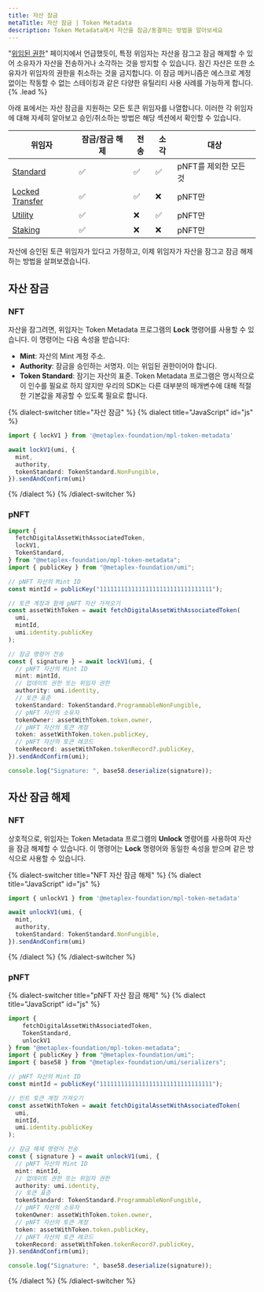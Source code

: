 ```yaml
---
title: 자산 잠금
metaTitle: 자산 잠금 | Token Metadata
description: Token Metadata에서 자산을 잠금/동결하는 방법을 알아보세요
---
```


"[위임된 권한](/token-metadata/delegates#token-delegates)" 페이지에서 언급했듯이, 특정 위임자는 자산을 잠그고 잠금 해제할 수 있어 소유자가 자산을 전송하거나 소각하는 것을 방지할 수 있습니다. 잠긴 자산은 또한 소유자가 위임자의 권한을 취소하는 것을 금지합니다. 이 잠금 메커니즘은 에스크로 계정 없이는 작동할 수 없는 스테이킹과 같은 다양한 유틸리티 사용 사례를 가능하게 합니다. {% .lead %}

아래 표에서는 자산 잠금을 지원하는 모든 토큰 위임자를 나열합니다. 이러한 각 위임자에 대해 자세히 알아보고 승인/취소하는 방법은 해당 섹션에서 확인할 수 있습니다.

| 위임자                                                                        | 잠금/잠금 해제 | 전송 | 소각 | 대상              |
| ------------------------------------------------------------------------------- | ----------- | -------- | ---- | ---------------- |
| [Standard](/token-metadata/delegates#standard-delegate)                         | ✅          | ✅       | ✅   | pNFT를 제외한 모든 것 |
| [Locked Transfer](/token-metadata/delegates#locked-transfer-delegate-pnft-only) | ✅          | ✅       | ❌   | pNFT만       |
| [Utility](/token-metadata/delegates#utility-delegate-pnft-only)                 | ✅          | ❌       | ✅   | pNFT만       |
| [Staking](/token-metadata/delegates#staking-delegate-pnft-only)                 | ✅          | ❌       | ❌   | pNFT만       |

자산에 승인된 토큰 위임자가 있다고 가정하고, 이제 위임자가 자산을 잠그고 잠금 해제하는 방법을 살펴보겠습니다.

## 자산 잠금

### NFT

자산을 잠그려면, 위임자는 Token Metadata 프로그램의 **Lock** 명령어를 사용할 수 있습니다. 이 명령어는 다음 속성을 받습니다:

- **Mint**: 자산의 Mint 계정 주소.
- **Authority**: 잠금을 승인하는 서명자. 이는 위임된 권한이어야 합니다.
- **Token Standard**: 잠기는 자산의 표준. Token Metadata 프로그램은 명시적으로 이 인수를 필요로 하지 않지만 우리의 SDK는 다른 대부분의 매개변수에 대해 적절한 기본값을 제공할 수 있도록 필요로 합니다.

{% dialect-switcher title="자산 잠금" %}
{% dialect title="JavaScript" id="js" %}

```ts
import { lockV1 } from '@metaplex-foundation/mpl-token-metadata'

await lockV1(umi, {
  mint,
  authority,
  tokenStandard: TokenStandard.NonFungible,
}).sendAndConfirm(umi)
```

{% /dialect %}
{% /dialect-switcher %}

### pNFT

```ts
import {
  fetchDigitalAssetWithAssociatedToken,
  lockV1,
  TokenStandard,
} from "@metaplex-foundation/mpl-token-metadata";
import { publicKey } from "@metaplex-foundation/umi";

// pNFT 자산의 Mint ID
const mintId = publicKey("11111111111111111111111111111111");

// 토큰 계정과 함께 pNFT 자산 가져오기
const assetWithToken = await fetchDigitalAssetWithAssociatedToken(
  umi,
  mintId,
  umi.identity.publicKey
);

// 잠금 명령어 전송
const { signature } = await lockV1(umi, {
  // pNFT 자산의 Mint ID
  mint: mintId,
  // 업데이트 권한 또는 위임자 권한
  authority: umi.identity,
  // 토큰 표준
  tokenStandard: TokenStandard.ProgrammableNonFungible,
  // pNFT 자산의 소유자
  tokenOwner: assetWithToken.token.owner,
  // pNFT 자산의 토큰 계정
  token: assetWithToken.token.publicKey,
  // pNFT 자산의 토큰 레코드
  tokenRecord: assetWithToken.tokenRecord?.publicKey,
}).sendAndConfirm(umi);

console.log("Signature: ", base58.deserialize(signature));
```

## 자산 잠금 해제

### NFT

상호적으로, 위임자는 Token Metadata 프로그램의 **Unlock** 명령어를 사용하여 자산을 잠금 해제할 수 있습니다. 이 명령어는 **Lock** 명령어와 동일한 속성을 받으며 같은 방식으로 사용할 수 있습니다.

{% dialect-switcher title="NFT 자산 잠금 해제" %}
{% dialect title="JavaScript" id="js" %}

```ts
import { unlockV1 } from '@metaplex-foundation/mpl-token-metadata'

await unlockV1(umi, {
  mint,
  authority,
  tokenStandard: TokenStandard.NonFungible,
}).sendAndConfirm(umi)
```

{% /dialect %}
{% /dialect-switcher %}

### pNFT

{% dialect-switcher title="pNFT 자산 잠금 해제" %}
{% dialect title="JavaScript" id="js" %}
```ts
import {
    fetchDigitalAssetWithAssociatedToken,
    TokenStandard,
    unlockV1
} from "@metaplex-foundation/mpl-token-metadata";
import { publicKey } from "@metaplex-foundation/umi";
import { base58 } from "@metaplex-foundation/umi/serializers";

// pNFT 자산의 Mint ID
const mintId = publicKey("11111111111111111111111111111111");

// 민트 토큰 계정 가져오기
const assetWithToken = await fetchDigitalAssetWithAssociatedToken(
  umi,
  mintId,
  umi.identity.publicKey
);

// 잠금 해제 명령어 전송
const { signature } = await unlockV1(umi, {
  // pNFT 자산의 Mint ID
  mint: mintId,
  // 업데이트 권한 또는 위임자 권한
  authority: umi.identity,
  // 토큰 표준
  tokenStandard: TokenStandard.ProgrammableNonFungible,
  // pNFT 자산의 소유자
  tokenOwner: assetWithToken.token.owner,
  // pNFT 자산의 토큰 계정
  token: assetWithToken.token.publicKey,
  // pNFT 자산의 토큰 레코드
  tokenRecord: assetWithToken.tokenRecord?.publicKey,
}).sendAndConfirm(umi);

console.log("Signature: ", base58.deserialize(signature));
```
{% /dialect %}
{% /dialect-switcher %}